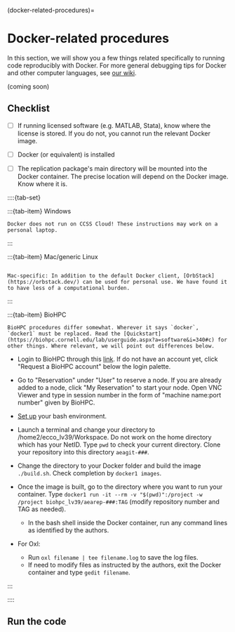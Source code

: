 (docker-related-procedures)=
# Docker-related procedures

In this section, we will show you a few things related specifically to running code reproducibly with Docker. For more general debugging tips for Docker and other computer languages, see [our wiki](https://github.com/labordynamicsinstitute/replicability-training/wiki/Docker-Tips).

(coming soon)

## Checklist

- [ ] If running licensed software (e.g. MATLAB, Stata), know where the license is stored. If you do not, you cannot run the relevant Docker image.
- [ ] Docker (or equivalent) is installed
- [ ] The replication package's main directory will be mounted into the Docker container. The precise location will depend on the Docker image. Know where it is.



::::{tab-set}

:::{tab-item}  Windows 

```{note}
Docker does not run on CCSS Cloud! These instructions may work on a personal laptop.
```


:::

:::{tab-item} Mac/generic Linux

```{note}

Mac-specific: In addition to the default Docker client, [OrbStack](https://orbstack.dev/) can be used for personal use. We have found it to have less of a computational burden.

```


::: 


:::{tab-item} BioHPC

```{note}
BioHPC procedures differ somewhat. Wherever it says `docker`, `docker1` must be replaced. Read the [Quickstart](https://biohpc.cornell.edu/lab/userguide.aspx?a=software&i=340#c) for other things. Where relevant, we will point out differences below.
```
- Login to BioHPC through this [link](https://biohpc.cornell.edu/login_bio.aspx?ReturnURL=/lab/labresman.aspx). If do not have an account yet, click "Request a BioHPC account" below the login palette.
- Go to "Reservation" under "User" to reserve a node. If you are already added to a node, click "My Reservation" to start your node. Open VNC Viewer and type in session number in the form of "machine name:port number" given by BioHPC.
- [Set up](https://labordynamicsinstitute.github.io/ldilab-manual/95-50-setup-bash.html#configure-bitbucket-access) your bash environment.
- Launch a terminal and change your directory to /home2/ecco_lv39/Workspace. Do not work on the home directory which has your NetID. Type `pwd` to check your current directory. Clone your repository into this directory `aeagit-###`.
- Change the directory to your Docker folder and build the image `./build.sh`. Check completion by `docker1 images`.
- Once the image is built, go to the directory where you want to run your container. Type `docker1 run -it --rm -v "$(pwd)":/project -w /project biohpc_lv39/aearep-###:TAG` (modify repository number and TAG as needed).
  - In the bash shell inside the Docker container, run any command lines as identified by the authors.

- For Oxl:
  - Run `oxl filename | tee filename.log` to save the log files.
  - If need to modify files as instructed by the authors, exit the Docker container and type `gedit filename`.


::: 

::::

## Run the code
